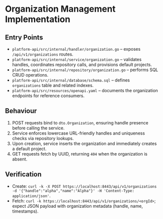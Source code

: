 # Organization Management Implementation

## Entry Points

- `platform-api/src/internal/handler/organization.go` – exposes `/api/v1/organizations` routes.
- `platform-api/src/internal/service/organization.go` – validates handles, coordinates repository calls, and provisions default projects.
- `platform-api/src/internal/repository/organization.go` – performs SQL CRUD operations.
- `platform-api/src/internal/database/schema.sql` – defines `organizations` table and related indexes.
- `platform-api/src/resources/openapi.yaml` – documents the organization endpoints for reference consumers.

## Behaviour

1. POST requests bind to `dto.Organization`, ensuring handle presence before calling the service.
2. Service enforces lowercase URL-friendly handles and uniqueness checks via repository lookups.
3. Upon creation, service inserts the organization and immediately creates a default project.
4. GET requests fetch by UUID, returning `404` when the organization is absent.

## Verification

- Create: `curl -k -X POST https://localhost:8443/api/v1/organizations -d '{"handle":"alpha","name":"Alpha"}' -H 'Content-Type: application/json'`.
- Fetch: `curl -k https://localhost:8443/api/v1/organizations/<orgId>`; expect JSON payload with organization metadata (handle, name, timestamps).
